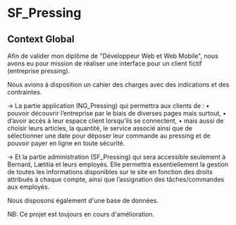 # SF_Pressing
## Context Global
Afin de valider mon diplôme de "Développeur Web et Web Mobile", nous avons eu pour mission de réaliser une interface pour un client fictif (entreprise pressing).

Nous avions à disposition un cahier des charges avec des indications et des contraintes.

→ La partie application (NG_Pressing) qui permettra aux clients de : 
    • pouvoir découvrir l’entreprise par le biais de diverses pages mais surtout, 
    • d’avoir accès à leur espace client lorsqu’ils se connectent, 
    • mais aussi de choisir leurs articles, la quantité, le service associé ainsi que de sélectionner une date pour déposer leur commande au pressing et de pouvoir payer en ligne en toute sécurité. 

→ Et la partie administration (SF_Pressing) qui sera accessible seulement à Bernard, Lætitia et leurs employés. Elle permettra essentiellement la gestion de toutes les informations disponibles sur le site en fonction des droits attribués à chaque compte, ainsi que l’assignation des tâches/commandes aux employés. 

Nous disposons également d'une base de données.

NB: Ce projet est toujours en cours d'amélioration.
